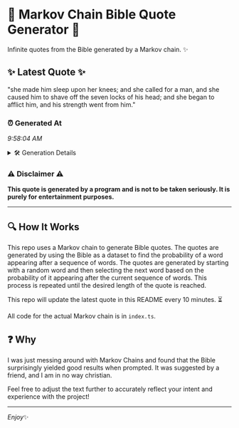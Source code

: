 # 📖 Markov Chain Bible Quote Generator 📖

Infinite quotes from the Bible generated by a Markov chain. ✨

## ✨ Latest Quote ✨
"she made him sleep upon her knees; and she called for a man, and she caused him to shave off the seven locks of his head; and she began to afflict him, and his strength went from him."

### ⏰ Generated At
*9:58:04 AM*

<details>
    <summary>🛠️ Generation Details</summary>
    <p>
        <strong>🌱 Seed:</strong> she<br>
        <strong>🔄 Iterations:</strong> 37<br>
        <strong>📜 Context History:</strong><br>[ she ]: made<br>[ she, made ]: him<br>[ she, made, him ]: sleep<br>[ she, made, him, sleep ]: upon<br>[ she, made, him, sleep, upon ]: her<br>[ she, made, him, sleep, upon, her ]: knees;<br>[ made, him, sleep, upon, her, knees; ]: and<br>[ him, sleep, upon, her, knees;, and ]: she<br>[ sleep, upon, her, knees;, and, she ]: called<br>[ upon, her, knees;, and, she, called ]: for<br>[ her, knees;, and, she, called, for ]: a<br>[ knees;, and, she, called, for, a ]: man,<br>[ and, she, called, for, a, man, ]: and<br>[ she, called, for, a, man,, and ]: she<br>[ called, for, a, man,, and, she ]: caused<br>[ for, a, man,, and, she, caused ]: him<br>[ a, man,, and, she, caused, him ]: to<br>[ man,, and, she, caused, him, to ]: shave<br>[ and, she, caused, him, to, shave ]: off<br>[ she, caused, him, to, shave, off ]: the<br>[ caused, him, to, shave, off, the ]: seven<br>[ him, to, shave, off, the, seven ]: locks<br>[ to, shave, off, the, seven, locks ]: of<br>[ shave, off, the, seven, locks, of ]: his<br>[ off, the, seven, locks, of, his ]: head;<br>[ the, seven, locks, of, his, head; ]: and<br>[ seven, locks, of, his, head;, and ]: she<br>[ locks, of, his, head;, and, she ]: began<br>[ of, his, head;, and, she, began ]: to<br>[ his, head;, and, she, began, to ]: afflict<br>[ head;, and, she, began, to, afflict ]: him,<br>[ and, she, began, to, afflict, him, ]: and<br>[ she, began, to, afflict, him,, and ]: his<br>[ began, to, afflict, him,, and, his ]: strength<br>[ to, afflict, him,, and, his, strength ]: went<br>[ afflict, him,, and, his, strength, went ]: from<br>[ him,, and, his, strength, went, from ]: him.<br>
    </p>
</details>

### ⚠️ Disclaimer ⚠️
**This quote is generated by a program and is not to be taken seriously. It is purely for entertainment purposes.**

---

## 🔍 How It Works

This repo uses a Markov chain to generate Bible quotes. The quotes are generated by using the Bible as a dataset to find the probability of a word appearing after a sequence of words. The quotes are generated by starting with a random word and then selecting the next word based on the probability of it appearing after the current sequence of words. This process is repeated until the desired length of the quote is reached.

This repo will update the latest quote in this README every 10 minutes. ⏳

All code for the actual Markov chain is in `index.ts`.

## ❓ Why

I was just messing around with Markov Chains and found that the Bible surprisingly yielded good results when prompted. 
It was suggested by a friend, and I am in no way christian.

Feel free to adjust the text further to accurately reflect your intent and experience with the project!

---

*Enjoy*✨
